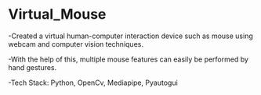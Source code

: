 # Virtual_Mouse

-Created a virtual human-computer interaction device such as mouse using webcam and computer vision techniques.

-With the help of this, multiple mouse features can easily be performed by hand gestures.

-Tech Stack: Python, OpenCv, Mediapipe, Pyautogui
